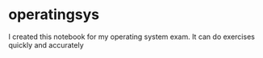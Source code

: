 # operatingsys
I created this notebook for my operating system exam. It can do exercises quickly and accurately
